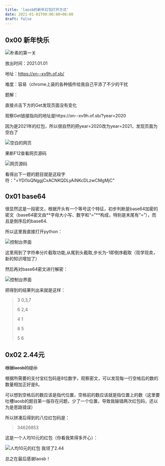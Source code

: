 ```yaml
---
title: 'laosb的新年红包打开方式'
date: 2021-01-01T00:00:00+08:00
draft: false
---
```


## 0x00 新年快乐

![朴素的第一关](https://i.loli.net/2021/01/10/LyRWFlD5fHEuTCX.png)

放出时间：2021.01.01

地址：https://xn--xv9h.of.sb/

难度：容易（chrome上装的各种插件给我自己平添了不少的干扰

题解：

直接点击下方的Get发现页面没有变化

观察Get链接指向的地址是https://xn--xv9h.of.sb/?year=2020

因为是2021年的红包，所以很自然的把year=2020改为year=2021，发现页面为空白了

![空白的网页](https://i.loli.net/2021/01/10/WTvkutX51Sml6aL.png)

果断F12查看网页源码

![网页源码](https://i.loli.net/2021/01/10/CYaiX8y91m3qk2D.png)

看得出下一题的题目就是这段字符："=YDI1oQNggjCxACNKQDLyAiNKcDLzwCMgMjC"

## 0x01 base64

很显然这是一段密文，根据开头有一个等号这个特征，初步判断是base64加密的密文（base64密文由**字母大小写、数字和“=”**构成，特别是末尾有“=”），而且是倒序后的base64.

所以这里我直接打开python：

![控制台界面](https://i.loli.net/2021/01/10/Eob6MVUilaqpZOF.png)

这里用到了字符串分片截取功能,从尾到头截取,步长为-1即倒序截取（现学现卖，新的知识增加了）

然后再对base64密文进行解密：

![控制台界面](https://i.loli.net/2021/01/10/OIsmP1GrVcwDNUx.png)

把得到的结果列出来就是这样：

> 3 0,3,7
>
> 6 2,4
>
> 4 1
>
> 8 5
>
> 5 6

## 0x02 2.44元

~~根据laosb的提示~~

根据所需要的支付宝红包码是8位数字，观察密文，可以发现每一行空格后的数的数量相加正好是8。

可以想到空格后的数应该是指代位置，空格前的数应该就是指位置上的数（这里要吐槽laosb的题目第一版存在问题，少了一个位置，导致我输错两次红包码，还以为是思路错误）

所以拼凑后得到的八位红包码是：

> 34626853

这是一个人均10元的红包（你看我笑得多开心）：

![人均10元的红包 我领了2.44](https://i.loli.net/2021/01/10/7l1H9hJLgVqU2Wb.png)

总之在最后感谢laosb！